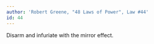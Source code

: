 ```yaml
---
author: 'Robert Greene, "48 Laws of Power", Law #44'
id: 44
---
```


Disarm and infuriate with the mirror effect.